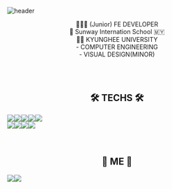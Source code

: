 ![header](https://capsule-render.vercel.app/api?type=wave&color=92A9BD&height=300&section=header&text=JOUNG%20JIWON&fontSize=70&animation=fadeIn)

<div align="center">
👩🏼‍💻 (Junior) FE DEVELOPER<br>
👩‍ Sunway Internation School 🇲🇾 <br>
👩‍🎓 KYUNGHEE UNIVERSITY<br>
  - COMPUTER ENGINEERING<br>
  - VISUAL DESIGN(MINOR)

<br><br>

<h2 style="text-align:center"> 🛠 TECHS 🛠 </h2>
<div style="display: flex">
<img src="https://img.shields.io/badge/Python-3766AB?style=flat-square&logo=Python&logoColor=white"/> 
<img src="https://img.shields.io/badge/C++-00599C?style=flat-square&logo=C%2B%2b&logoColor=white"/> 
<img src="https://img.shields.io/badge/HTML-E34F26?style=flat-square&logo=HTML5&logoColor=white"/> 
<img src="https://img.shields.io/badge/CSS-1572B6?style=flat-square&logo=CSS3&logoColor=white"/> 
<img src="https://img.shields.io/badge/JavaScript-F7DF1E?style=flat-square&logo=JavaScript&logoColor=white"/> 
</div>
<div style="display: flex">
<img src="https://img.shields.io/badge/Vue.js-4FC08D?style=flat-square&logo=Vue.js&logoColor=white"/> 
<img src="https://img.shields.io/badge/Webpack-8DD6F9?style=flat-square&logo=Webpack&logoColor=white"/> 
<img src="https://img.shields.io/badge/gulp-CF4647?style=flat-square&logo=gulp&logoColor=white"/>
<img src="https://img.shields.io/badge/react-46C9F2?style=flat-square&logo=react&logoColor=white"/>
</div>
<br><br>
  
  
<div align="center">
<h2 style="text-align:center"> 🍒 ME 🍒 </h2>
<div style="display: flex">
<a href="instagram/esthevely"><img src="https://img.shields.io/badge/INSTAGRAM-E4405F?style=flat-square&logo=Instagram&logoColor=white"/></a>
<a href="https://www.notion.so/WELCOME-68b95d05b15348ceb2e08605422df8d8"><img src="https://img.shields.io/badge/notion-000000?style=flat-square&logo=Instagram&logoColor=white"/></a>
</div>
<br><br>
 </div>
  
  
